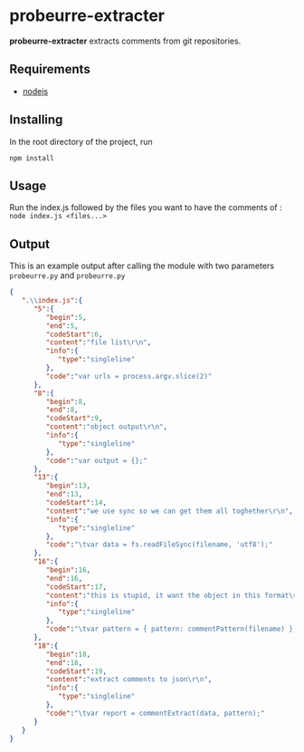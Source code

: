 # probeurre-extracter

**probeurre-extracter** extracts comments from git repositories.

## Requirements

- [nodejs](https://nodejs.org)

## Installing

In the root directory of the project, run

``npm install``

## Usage

Run the index.js followed by the files you want to have the comments of : `node index.js <files...>`


## Output
This is an example output after calling the module with two parameters `probeurre.py` and `probeurre.py`

```json
{
   ".\\index.js":{
      "5":{
         "begin":5,
         "end":5,
         "codeStart":6,
         "content":"file list\r\n",
         "info":{
            "type":"singleline"
         },
         "code":"var urls = process.argv.slice(2)"
      },
      "8":{
         "begin":8,
         "end":8,
         "codeStart":9,
         "content":"object output\r\n",
         "info":{
            "type":"singleline"
         },
         "code":"var output = {};"
      },
      "13":{
         "begin":13,
         "end":13,
         "codeStart":14,
         "content":"we use sync so we can get them all toghether\r\n",
         "info":{
            "type":"singleline"
         },
         "code":"\tvar data = fs.readFileSync(filename, 'utf8');"
      },
      "16":{
         "begin":16,
         "end":16,
         "codeStart":17,
         "content":"this is stupid, it want the object in this format\r\n",
         "info":{
            "type":"singleline"
         },
         "code":"\tvar pattern = { pattern: commentPattern(filename) };"
      },
      "18":{
         "begin":18,
         "end":18,
         "codeStart":19,
         "content":"extract comments to json\r\n",
         "info":{
            "type":"singleline"
         },
         "code":"\tvar report = commentExtract(data, pattern);"
      }
   }
}
```
